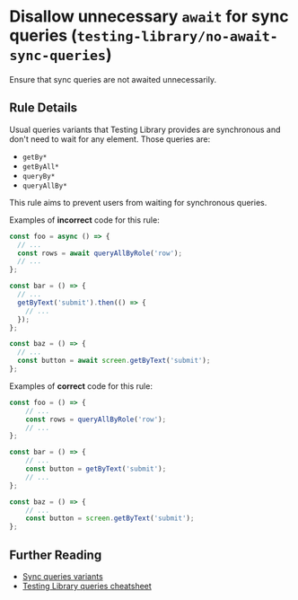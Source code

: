 # Disallow unnecessary `await` for sync queries (`testing-library/no-await-sync-queries`)

Ensure that sync queries are not awaited unnecessarily.

## Rule Details

Usual queries variants that Testing Library provides are synchronous and
don't need to wait for any element. Those queries are:

- `getBy*`
- `getByAll*`
- `queryBy*`
- `queryAllBy*`

This rule aims to prevent users from waiting for synchronous queries.

Examples of **incorrect** code for this rule:

```js
const foo = async () => {
  // ...
  const rows = await queryAllByRole('row');
  // ...
};

const bar = () => {
  // ...
  getByText('submit').then(() => {
    // ...
  });
};

const baz = () => {
  // ...
  const button = await screen.getByText('submit');
};
```

Examples of **correct** code for this rule:

```js
const foo = () => {
	// ...
	const rows = queryAllByRole('row');
	// ...
};

const bar = () => {
	// ...
	const button = getByText('submit');
	// ...
};

const baz = () => {
	// ...
	const button = screen.getByText('submit');
};
```

## Further Reading

- [Sync queries variants](https://testing-library.com/docs/dom-testing-library/api-queries#variants)
- [Testing Library queries cheatsheet](https://testing-library.com/docs/dom-testing-library/cheatsheet#queries)
